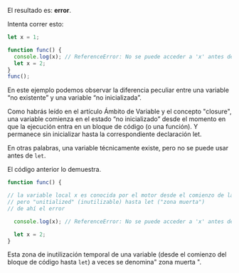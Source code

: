 El resultado es: **error**.

Intenta correr esto:

````js
let x = 1;

function func() {
  console.log(x); // ReferenceError: No se puede acceder a 'x' antes de la inicialización
  let x = 2;
}
func();
````

En este ejemplo podemos observar la diferencia peculiar entre una variable “no existente” y una variable “no inicializada”.

Como habrás leído en el artículo Ámbito de Variable y el concepto "closure", una variable comienza en el estado “no inicializado” desde el momento en que la ejecución entra en un bloque de código (o una función). Y permanece sin inicializar hasta la correspondiente declaración let.

En otras palabras, una variable técnicamente existe, pero no se puede usar antes de `let`.

El código anterior lo demuestra.

````js
function func() {

// la variable local x es conocida por el motor desde el comienzo de la función,
// pero "unitialized" (inutilizable) hasta let ("zona muerta")
// de ahí el error

  console.log(x); // ReferenceError: No se puede acceder a 'x' antes de la inicialización

  let x = 2;
}
````

Esta zona de inutilización temporal de una variable (desde el comienzo del bloque de código hasta `let`) a veces se denomina" zona muerta ".
